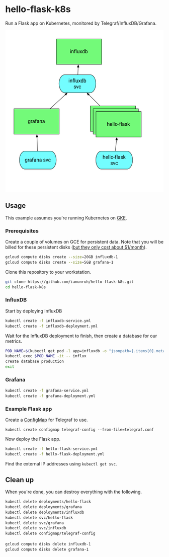 # hello-flask-k8s

Run a Flask app on Kubernetes, monitored by Telegraf/InfluxDB/Grafana.

![Architecture](arch-diagram.png)

## Usage

This example assumes you're running Kubernetes on [GKE](https://cloud.google.com/container-engine/).

### Prerequisites

Create a couple of volumes on GCE for persistent data. Note that you will be billed for these persistent disks ([but they only cost about $1/month](https://cloud.google.com/compute/pricing#persistentdisk)).

```bash
gcloud compute disks create --size=20GB influxdb-1
gcloud compute disks create --size=5GB grafana-1
```

Clone this repository to your workstation.

```bash
git clone https://github.com/ianunruh/hello-flask-k8s.git
cd hello-flask-k8s
```

### InfluxDB

Start by deploying InfluxDB

```bash
kubectl create -f influxdb-service.yml
kubectl create -f influxdb-deployment.yml
```

Wait for the InfluxDB deployment to finish, then create a database for our metrics.

```bash
POD_NAME=$(kubectl get pod -l app=influxdb -o "jsonpath={.items[0].metadata.name}")
kubectl exec $POD_NAME -it -- influx
create database production
exit
```

### Grafana

```bash
kubectl create -f grafana-service.yml
kubectl create -f grafana-deployment.yml
```

### Example Flask app

Create a [ConfigMap](http://kubernetes.io/docs/user-guide/configmap/) for Telegraf to use.

```
kubectl create configmap telegraf-config --from-file=telegraf.conf
```

Now deploy the Flask app.

```bash
kubectl create -f hello-flask-service.yml
kubectl create -f hello-flask-deployment.yml
```

Find the external IP addresses using `kubectl get svc`.

## Clean up

When you're done, you can destroy everything with the following.

```bash
kubectl delete deployments/hello-flask
kubectl delete deployments/grafana
kubectl delete deployments/influxdb
kubectl delete svc/hello-flask
kubectl delete svc/grafana
kubectl delete svc/influxdb
kubectl delete configmap/telegraf-config

gcloud compute disks delete influxdb-1
gcloud compute disks delete grafana-1
```
